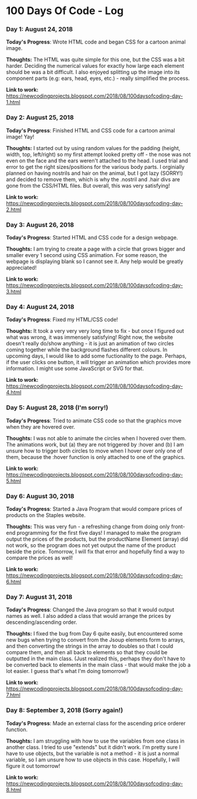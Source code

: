 # 100 Days Of Code - Log

### Day 1: August 24, 2018

**Today's Progress**: Wrote HTML code and began CSS for a cartoon animal image.

**Thoughts:** The HTML was quite simple for this one, but the CSS was a bit harder. Deciding the numerical values for exactly how large each element should be was a bit difficult. I also enjoyed splitting up the image into its component parts (e.g: ears, head, eyes, etc.) - really simplified the process.   

**Link to work:** https://newcodingprojects.blogspot.com/2018/08/100daysofcoding-day-1.html

### Day 2: August 25, 2018

**Today's Progress**: Finished HTML and CSS code for a cartoon animal image! Yay!

**Thoughts:** I started out by using random values for the padding (height, width, top, left/right) so my first attempt looked pretty off - the nose was not even on the face and the ears weren't attached to the head. I used trial and error to get the right sizes/positions for the various body parts. I orginially planned on having nostrils and hair on the animal, but I got lazy (SORRY!) and decided to remove them, which is why the .nostril and .hair divs are gone from the CSS/HTML files. But overall, this was very satisfying!

**Link to work:** https://newcodingprojects.blogspot.com/2018/08/100daysofcoding-day-2.html

### Day 3: August 26, 2018

**Today's Progress**: Started HTML and CSS code for a design webpage.

**Thoughts:** I am trying to create a page with a circle that grows bigger and smaller every 1 second using CSS animation. For some reason, the webpage is displaying blank so I cannot see it. Any help would be greatly appreciated! 

**Link to work:** https://newcodingprojects.blogspot.com/2018/08/100daysofcoding-day-3.html

### Day 4: August 24, 2018

**Today's Progress**: Fixed my HTML/CSS code! 

**Thoughts:** It took a very very very long time to fix - but once I figured out what was wrong, it was immensely satisfying! Right now, the website doesn't really do/show anything - it is just an animation of two circles coming together while the background flashes different colours. In upcoming days, I would like to add some fuctionality to the page. Perhaps, if the user clicks one button, it will trigger an animation which provides more information. I might use some JavaScript or SVG for that.

**Link to work:** https://newcodingprojects.blogspot.com/2018/08/100daysofcoding-day-4.html

### Day 5: August 28, 2018 (I'm sorry!)

**Today's Progress**: Tried to animate CSS code so that the graphics move when they are hovered over.

**Thoughts:** I  was not able to animate the circles when I hovered over them. The animations work, but (a) they are not triggered by :hover and (b) I am unsure how to trigger both circles to move when I hover over only one of them, because the :hover function is only attached to one of the graphics. 

**Link to work:** https://newcodingprojects.blogspot.com/2018/08/100daysofcoding-day-5.html

### Day 6: August 30, 2018

**Today's Progress**: Started a Java Program that would compare prices of products on the Staples website.

**Thoughts:** This was very fun - a refreshing change from doing only front-end programming for the first five days! I managed to make the program output the prices of the products, but the productName Element (array) did not work, so the program does not yet output the name of the product beside the price. Tomorrow, I will fix that error and hopefully find a way to compare the prices as well! 

**Link to work:** https://newcodingprojects.blogspot.com/2018/08/100daysofcoding-day-6.html

### Day 7: August 31, 2018

**Today's Progress**: Changed the Java program so that it would output names as well. I also added a class that would arrange the prices by descending/ascending order.

**Thoughts:** I fixed the bug from Day 6 quite easily, but encountered some new bugs when trying to convert from the Jsoup elements form to arrays, and then converting the strings in the array to doubles so that I could compare them, and then all back to elements so that they could be outputted in the main class. (Just realized this, perhaps they don't have to be converted back to elements in the main class - that would make the job a lot easier. I guess that's what I'm doing tomorrow!)

**Link to work:** https://newcodingprojects.blogspot.com/2018/08/100daysofcoding-day-7.html

### Day 8: September 3, 2018 (Sorry again!)

**Today's Progress**: Made an external class for the ascending price orderer function.

**Thoughts:** I am struggling with how to use the variables from one class in another class. I tried to use "extends" but it didn't work. I'm pretty sure I have to use objects, but the variable is not a method - it is just a normal variable, so I am unsure how to use objects in this case. Hopefully, I will figure it out tomorrow!    

**Link to work:** https://newcodingprojects.blogspot.com/2018/08/100daysofcoding-day-8.html

